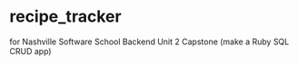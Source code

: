 recipe_tracker
==============

for Nashville Software School Backend Unit 2 Capstone (make a Ruby SQL CRUD app)
